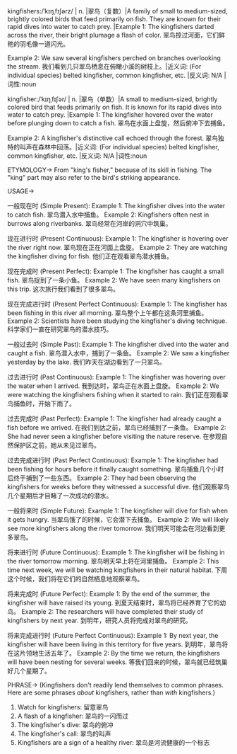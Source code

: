 kingfishers:/ˈkɪŋˌfɪʃərz/ | n. |翠鸟（复数）|A family of small to medium-sized, brightly colored birds that feed primarily on fish. They are known for their rapid dives into water to catch prey. |Example 1: The kingfishers darted across the river, their bright plumage a flash of color. 翠鸟掠过河面，它们鲜艳的羽毛像一道闪光。

Example 2: We saw several kingfishers perched on branches overlooking the stream. 我们看到几只翠鸟栖息在俯瞰小溪的树枝上。|近义词: (For individual species) belted kingfisher, common kingfisher, etc. |反义词: N/A |词性:noun


kingfisher:/ˈkɪŋˌfɪʃər/ | n. |翠鸟（单数）|A small to medium-sized, brightly colored bird that feeds primarily on fish. It is known for its rapid dives into water to catch prey. |Example 1: The kingfisher hovered over the water before plunging down to catch a fish. 翠鸟在水面上盘旋，然后俯冲下去捕鱼。

Example 2:  A kingfisher's distinctive call echoed through the forest.  翠鸟独特的叫声在森林中回荡。|近义词: (For individual species) belted kingfisher, common kingfisher, etc. |反义词: N/A |词性:noun


ETYMOLOGY->
From "king's fisher," because of its skill in fishing.  The "king" part may also refer to the bird's striking appearance.


USAGE->

一般现在时 (Simple Present):
Example 1: The kingfisher dives into the water to catch fish. 翠鸟潜入水中捕鱼。
Example 2: Kingfishers often nest in burrows along riverbanks. 翠鸟经常在河岸的洞穴中筑巢。


现在进行时 (Present Continuous):
Example 1: The kingfisher is hovering over the river right now. 翠鸟现在正在河面上盘旋。
Example 2:  They are watching the kingfisher diving for fish.  他们正在观看翠鸟潜水捕鱼。


现在完成时 (Present Perfect):
Example 1: The kingfisher has caught a small fish. 翠鸟捉到了一条小鱼。
Example 2: We have seen many kingfishers on this trip.  这次旅行我们看到了很多翠鸟。


现在完成进行时 (Present Perfect Continuous):
Example 1: The kingfisher has been fishing in this river all morning. 翠鸟整个上午都在这条河里捕鱼。
Example 2:  Scientists have been studying the kingfisher's diving technique. 科学家们一直在研究翠鸟的潜水技巧。


一般过去时 (Simple Past):
Example 1: The kingfisher dived into the water and caught a fish. 翠鸟潜入水中，捕到了一条鱼。
Example 2: We saw a kingfisher yesterday by the lake. 我们昨天在湖边看到了一只翠鸟。


过去进行时 (Past Continuous):
Example 1: The kingfisher was hovering over the water when I arrived.  我到达时，翠鸟正在水面上盘旋。
Example 2:  We were watching the kingfishers fishing when it started to rain. 我们正在观看翠鸟捕鱼时，开始下雨了。


过去完成时 (Past Perfect):
Example 1: The kingfisher had already caught a fish before we arrived.  在我们到达之前，翠鸟已经捕到了一条鱼。
Example 2:  She had never seen a kingfisher before visiting the nature reserve.  在参观自然保护区之前，她从未见过翠鸟。


过去完成进行时 (Past Perfect Continuous):
Example 1: The kingfisher had been fishing for hours before it finally caught something. 翠鸟捕鱼几个小时后终于捕到了一些东西。
Example 2:  They had been observing the kingfishers for weeks before they witnessed a successful dive. 他们观察翠鸟几个星期后才目睹了一次成功的潜水。


一般将来时 (Simple Future):
Example 1: The kingfisher will dive for fish when it gets hungry. 当翠鸟饿了的时候，它会潜下去捕鱼。
Example 2: We will likely see more kingfishers along the river tomorrow. 我们明天可能会在河边看到更多翠鸟。


将来进行时 (Future Continuous):
Example 1: The kingfisher will be fishing in the river tomorrow morning.  翠鸟明天早上将在河里捕鱼。
Example 2: This time next week, we will be watching kingfishers in their natural habitat.  下周这个时候，我们将在它们的自然栖息地观察翠鸟。


将来完成时 (Future Perfect):
Example 1: By the end of the summer, the kingfisher will have raised its young.  到夏天结束时，翠鸟将已经养育了它的幼鸟。
Example 2: The researchers will have completed their study of kingfishers by next year. 到明年，研究人员将完成对翠鸟的研究。


将来完成进行时 (Future Perfect Continuous):
Example 1: By next year, the kingfisher will have been living in this territory for five years.  到明年，翠鸟将在这片领地生活五年了。
Example 2: By the time we return, the kingfishers will have been nesting for several weeks. 等我们回来的时候，翠鸟就已经筑巢好几个星期了。



PHRASE->
(Kingfishers don't readily lend themselves to common phrases.  Here are some phrases *about* kingfishers, rather than *with* kingfishers.)

1. Watch for kingfishers: 留意翠鸟
2. A flash of a kingfisher: 翠鸟的一闪而过
3. The kingfisher's dive: 翠鸟的俯冲
4. The kingfisher's call: 翠鸟的叫声
5. Kingfishers are a sign of a healthy river: 翠鸟是河流健康的一个标志
